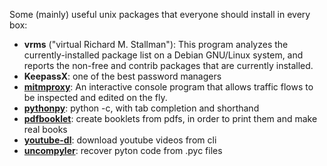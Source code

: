 Some (mainly) useful unix packages that everyone should install in every box:

- **vrms** ("virtual Richard M. Stallman"): This  program  analyzes  the  currently-installed  package list on a Debian GNU/Linux system, and reports the non-free and contrib packages that are currently installed.
- **KeepassX**: one of the best password managers
- **[mitmproxy](http://mitmproxy.org)**: An interactive console program that allows traffic flows to be inspected and edited on the fly.
- **[pythonpy](https://github.com/Russell91/pythonpy)**: python -c, with tab completion and shorthand
- **[pdfbooklet](sourceforge.net/projects/pdfbooklet/)**: create booklets from pdfs, in order to print them and make real books
- **[youtube-dl](https://github.com/rg3/youtube-dl)**: download youtube videos from cli
- **[uncompyler](https://github.com/gstarnberger/uncompyle)**: recover pyton code from .pyc files
